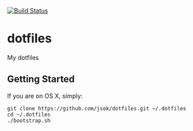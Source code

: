 [![Build Status](https://travis-ci.org/jsok/dotfiles.svg?branch=master)](https://travis-ci.org/jsok/dotfiles)

dotfiles
========

My dotfiles

## Getting Started

If you are on OS X, simply:

    git clone https://github.com/jsok/dotfiles.git ~/.dotfiles
    cd ~/.dotfiles
    ./bootstrap.sh
